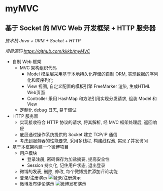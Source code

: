 # myMVC
## 基于 Socket 的 MVC Web 开发框架 + HTTP 服务器
*技术栈 Java + ORM + Socket + HTTP*

*项目源码 https://github.com/kkkb/myMVC*
* 自制 Web 框架
    * MVC 架构组织代码
        * Model 模型层采用基于本地持久化存储的自制 ORM, 实现数据的序列化和反序列化
        * View 视图, 自定义配置的模板引擎 FreeMarker 渲染, 生成HTML Web页面
        * Controller 采用 HashMap 和方法引用实现分发请求, 组装 Model 和 View
    * 定制化 debug 日志, 易于调试
* HTTP 服务器
    * 实现接收符合 HTTP 协议的请求, 将其解析, 经 MVC 框架处理后, 返回响应
    * 底层通过操作系统提供的 Socket 建立 TCP/IP 通信
    * 考虑到服务器的性能要求, 采用多线程, 构建线程池, 实现了并发访问
* 基于本框架构建一个微博项目
    * 用户模块
        * 登录注册, 密码保存为加盐摘要, 提高安全性
        * Session 持久化, 记住用户状态, 退出登录
    * 微博的发表, 删除, 修改, 每个微博提供添加评论功能
    * 登录/注册演示
    ![登录/注册演示](https://s1.ax1x.com/2020/07/02/Nblwi8.gif)
    * 微博发布评论演示
    ![微博发布演示](https://s1.ax1x.com/2020/07/02/Nbl0JS.gif)
